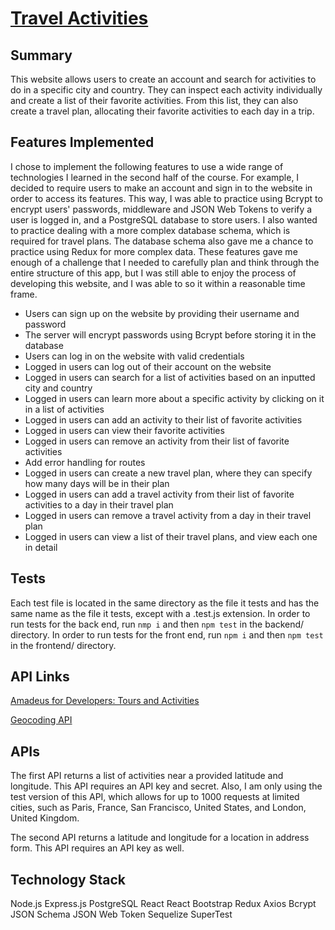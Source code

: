 # [Travel Activities](https://travel-activities.surge.sh/)

## Summary

This website allows users to create an account and search for activities to do
in a specific city and country. They can inspect each activity individually and
create a list of their favorite activities. From this list, they can also create
a travel plan, allocating their favorite activities to each day in a trip.

## Features Implemented

I chose to implement the following features to use a wide range of technologies
I learned in the second half of the course. For example, I decided to require
users to make an account and sign in to the website in order to access its
features. This way, I was able to practice using Bcrypt to encrypt users'
passwords, middleware and JSON Web Tokens to verify a user is logged in, and a
PostgreSQL database to store users. I also wanted to practice dealing with a
more complex database schema, which is required for travel plans. The database
schema also gave me a chance to practice using Redux for more complex data.
These features gave me enough of a challenge that I needed to carefully plan
and think through the entire structure of this app, but I was still able to
enjoy the process of developing this website, and I was able to so it within
a reasonable time frame.

* Users can sign up on the website by providing their username and password
* The server will encrypt passwords using Bcrypt before storing it in the
database
* Users can log in on the website with valid credentials
* Logged in users can log out of their account on the website
* Logged in users can search for a list of activities based on an inputted city
and country
* Logged in users can learn more about a specific activity by clicking on it in
a list of activities
* Logged in users can add an activity to their list of favorite activities
* Logged in users can view their favorite activities
* Logged in users can remove an activity from their list of favorite activities
* Add error handling for routes
* Logged in users can create a new travel plan, where they can specify how many
days will be in their plan
* Logged in users can add a travel activity from their list of favorite
activities to a day in their travel plan
* Logged in users can remove a travel activity from a day in their travel plan
* Logged in users can view a list of their travel plans, and view each one in
detail

## Tests

Each test file is located in the same directory as the file it tests and has the
same name as the file it tests, except with a .test.js extension. In order to
run tests for the back end, run `nmp i` and then `npm test` in the backend/
directory. In order to run tests for the front end, run `npm i` and then
`npm test` in the frontend/ directory.

## API Links
[Amadeus for Developers: Tours and Activities](https://developers.amadeus.com/self-service/category/destination-content/api-doc/tours-and-activities/api-reference)

[Geocoding API](https://developers.google.com/maps/documentation/geocoding/overview)

## APIs

The first API returns a list of activities near a provided latitude and
longitude. This API requires an API key and secret. Also, I am only using the
test version of this API, which allows for up to 1000 requests at limited
cities, such as Paris, France, San Francisco, United States, and London, United
Kingdom.

The second API returns a latitude and longitude for a location in address form.
This API requires an API key as well.

## Technology Stack

Node.js
Express.js
PostgreSQL
React
React Bootstrap
Redux
Axios
Bcrypt
JSON Schema
JSON Web Token
Sequelize
SuperTest
